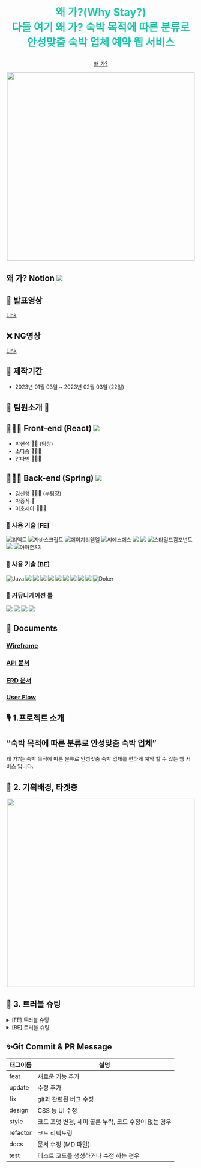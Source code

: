

# **<p align="center"><span style="color:#23C8AF">왜 가?(Why Stay?) </br> 다들 여기 왜 가? 숙박 목적에 따른 분류로 안성맞춤 숙박 업체 예약 웹 서비스 </span></p>**

<p align="center"><a href="">왜 가?</a></p>
<p align="center"><img src="https://user-images.githubusercontent.com/87220944/215426799-10b2114f-8015-489f-a306-08e2f11e2cac.jpg" height="500"></img></p>

<!-- <p align="center"><img src="https://user-images.githubusercontent.com/97425158/161680492-266f80e7-709d-41c5-82b0-eb025f387f9c.png"></p> -->

## 왜 가? Notion <a href="https://www.notion.so/codestates/4c3677a8279641e494589b0e30ebefa2"><img src="https://img.shields.io/badge/Notion-000000?style=flat&logo=Notion&logoColor=white&link=https://available-parent-09c.notion.site/12-aac1c51225424d16bda9bcce1bdb2360"></a>

## 🎤 발표영상

[Link](https://youtu.be/BnkJpTD9A_A)

## ❌ NG영상

[Link](https://youtu.be/Z31z7tlamdA)

## 📅 제작기간 

* 2023년 01월 03일 ~ 2023년 02월 03일 (22일)

## 💃 팀원소개 🕺

## 👨🏻‍💻 Front-end (React) <a href="https://github.com/codestates-seb/seb41_main_016"><img src="https://img.shields.io/badge/GitHub-000000?style=flat&logo=GitHub&logoColor=white&link=https://github.com/spacejay1007/plogging_FE"/></a>

  * 박현석 🤵🏻 (팀장)
  * 소다솜 👩🏻‍⚖️
  * 안다빈 👩🏻‍🎓

## 🧑🏽‍💻 Back-end (Spring) <a href="https://github.com/codestates-seb/seb41_main_016"><img src="https://img.shields.io/badge/GitHub-000000?style=flat&logo=GitHub&logoColor=white&link=https://github.com/spacejay1007/plogging_FE"/></a>

  * 김신형 👨🏼‍⚕️ (부팀장)
  * 박종식 🤵
  * 이호세아 🤵🏻‍♂️

### 🔧 사용 기술 [FE]

![리액트](https://user-images.githubusercontent.com/97425158/161745107-cc062718-9c52-4446-8f14-9faba0b9dea7.svg)
![자바스크립트](https://user-images.githubusercontent.com/97425158/161745127-a3fa5ed0-ceb6-427a-94d1-834d762fd3b4.svg)
![에이치티엠엘](https://user-images.githubusercontent.com/97425158/161745161-566f015b-0ec2-4bba-82aa-f3bb7498bdd7.svg)
![씨에스에스](https://user-images.githubusercontent.com/97425158/161745198-92ff3896-7ce0-4946-a8b4-e6d23223eb3b.svg)
<img src="https://img.shields.io/badge/redux toolkit-764ABC?style=for-the-badge&logo=redux&logoColor=white">
<img src="https://img.shields.io/badge/Axios-5A29E4?style=for-the-badge&logo=Axios&logoColor=white">
![스타일드컴포넌트](https://user-images.githubusercontent.com/97425158/161745269-27a8a71d-788d-4bdf-97e8-f86c97b224a9.svg)
<img src="https://img.shields.io/badge/ReactQuery-FF4154?style=for-the-badge&logo=ReactQuery&logoColor=white"> 
![아마존S3](https://user-images.githubusercontent.com/97425158/161744999-3ae8a4d1-48d8-41fc-af06-c601f6e1fc4d.svg)

### 🔧 사용 기술 [BE]

![Java](https://img.shields.io/badge/Java-FAB040?style=for-the-badge&logo=Java&logoColor=white)
<img src="https://img.shields.io/badge/Spring Boot-6DB33F?style=for-the-badge&logo=Spring Boot&logoColor=white">
<img src="https://img.shields.io/badge/Spring Security-6DB33F?style=for-the-badge&logo=Spring Security&logoColor=white">
<img src="https://img.shields.io/badge/Spring Data Jpa-6DB33F?style=for-the-badge&logo=Spring Data Jpa&logoColor=white">
<img src="https://img.shields.io/badge/JWT-000?style=for-the-badge&logo=JSON Web Tokens&logoColor=white">
<img src="https://img.shields.io/badge/Gradle-02303A?style=for-the-badge&logo=Gradle&logoColor=white">
<img src="https://img.shields.io/badge/Mysql-4479A1?style=for-the-badge&logo=Mysql&logoColor=white">
<img src="https://img.shields.io/badge/Oauth2-EB5424?style=for-the-badge&logo=Oauth2&logoColor=white">
<img src="https://img.shields.io/badge/Redis-DC382D?style=for-the-badge&logo=Redis&logoColor=white">
<img src="https://img.shields.io/badge/KakaoApi-FFCD00?style=for-the-badge&logo=Kakao&logoColor=white">
![Doker](https://img.shields.io/badge/Doker-2496ED?style=for-the-badge&logo=Doker&logoColor=white)

### 💬 커뮤니케이션 툴
<img src="https://img.shields.io/badge/Notion-000?style=for-the-badge&logo=Notion&logoColor=white">
<img src="https://img.shields.io/badge/Github-181717?style=for-the-badge&logo=Github&logoColor=white">
<img src="https://img.shields.io/badge/Zoom-2D8CFF?style=for-the-badge&logo=Zoom&logoColor=white">
<img src="https://img.shields.io/badge/KakaoTalk-FFCD00?style=for-the-badge&logo=KakaoTalk&logoColor=white">

## :memo: Documents

### [Wireframe]()
### [API 문서](https://www.notion.so/codestates/API-f0f2484536284282bcc71f06a2d2cd36)
### [ERD 문서](https://www.erdcloud.com/d/CtBc4TcTCZc8uQ32F)
### [User Flow]()



## 🎙 **1.프로젝트 소개**
## “숙박 목적에 따른 분류로 안성맞춤 숙박 업체”

왜 가?는 숙박 목적에 따른 분류로 안성맞춤 숙박 업체를 편하게 예약 할 수 있는 웹 서비스 입니다.

## 🎯 **2. 기획배경, 타겟층**
<p align="center"><img src="https://user-images.githubusercontent.com/87220944/215425223-355e3514-5556-4f6a-9b30-ea4d03a7cd83.png" height="500"></img></p>


## 🧐 **3. 트러블 슈팅**
<details>
<summary>[FE] 트러블 슈팅</summary>
<div markdown="1">

  https://www.notion.so/codestates/FE-41d53ed73a124065be284926dd0d3f2d

</div>
</details>

<details>
<summary>[BE] 트러블 슈팅</summary>
<div markdown="1">

  https://www.notion.so/codestates/BE-d3caacd76e074235960543cd7c5e42af

</div>
</details>

## ✨Git Commit & PR Message

| 태그이름 | 설명                                                  |
| -------- | ----------------------------------------------------- |
| feat     | 새로운 기능 추가                                      |
| update     | 수정 추가                                      |
| fix      | git과 관련된 버그 수정                                             |
| design   | CSS 등 UI 수정                                 |
| style    | 코드 포맷 변경, 세미 콜론 누락, 코드 수정이 없는 경우 |
| refactor | 코드 리팩토링                                         |
| docs     | 문서 수정 (MD 파일)                                   |
| test     | 테스트 코드를 생성하거나 수정 하는 경우               |

